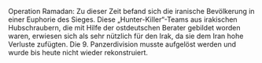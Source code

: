 Operation Ramadan: Zu dieser Zeit befand sich die iranische Bevölkerung in einer Euphorie des Sieges. Diese „Hunter-Killer“-Teams aus irakischen Hubschraubern, die mit Hilfe der ostdeutschen Berater gebildet worden waren, erwiesen sich als sehr nützlich für den Irak, da sie dem Iran hohe Verluste zufügten. Die 9. Panzerdivision musste aufgelöst werden und wurde bis heute nicht wieder rekonstruiert.
